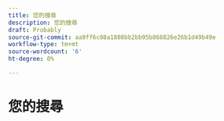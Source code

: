 ```yaml
---
title: 您的搜尋
description: 您的搜尋
draft: Probably
source-git-commit: aa9ff6c08a1808bb2bb95b868826e26b1d49b49e
workflow-type: tm+mt
source-wordcount: '6'
ht-degree: 0%

---
```


# 您的搜尋

<!--
for `````` returned `````` result(s). {#results-heading}

[Previous](#) [Next](#) 
-->
